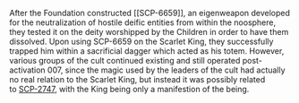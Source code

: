 After the Foundation constructed [[SCP-6659]][](https://alt-battles.fandom.com/wiki/SCP-6659 "w:c:alt-battles:SCP-6659"), an eigenweapon developed for the neutralization of hostile deific entities from within the noosphere, they tested it on the deity worshipped by the Children in order to have them dissolved. Upon using SCP-6659 on the Scarlet King, they successfully trapped him within a sacrificial dagger which acted as his totem. However, various groups of the cult continued existing and still operated post-activation 007, since the magic used by the leaders of the cult had actually no real relation to the Scarlet King, but instead it was possibly related to [SCP-2747](https://villains.fandom.com/wiki/SCP-2747 "SCP-2747"), with the King being only a manifestion of the being.